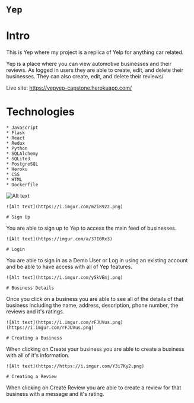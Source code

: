 # `Yep`

# Intro
This is Yep where my project is a replica of Yelp for anything car related.

Yep is a place where you can view automotive businesses and their reviews. As logged in users they are able to create, edit, and delete their businesses. They can also create, edit, and delete their reviews/

Live site: https://yepyep-capstone.herokuapp.com/

# Technologies
```
* Javascript
* Flask
* React
* Redux
* Python
* SQLAlchemy
* SQLite3
* PostgreSQL
* Heroku
* CSS
* HTML
* Dockerfile

```
![Alt text](https://i.imgur.com/EXdA5LD.png)

```
![Alt text](https://i.imgur.com/mZi892z.png)

# Sign Up
```
You are able to sign up to Yep to access the main feed of businesses.

```
![Alt text](https://imgur.com/a/37I0Rx3)

# Login

```
You are able to sign in as a Demo User or Log in using an existing account and be able to have access with all of Yep features.

```
![Alt text](https://i.imgur.com/ySkVEmj.png)

# Business Details
```
Once you click on a business you are able to see all of the details of that business including the name, address, description, phone number, the reviews and it's ratings.

```
![Alt text](https://i.imgur.com/rFJUVus.png](https://i.imgur.com/rFJUVus.png)

# Creating a Business

```

When clicking on Create your business you are able to create a business with all of it's information.

```
![Alt text](https://https://i.imgur.com/Y3i7Ky2.png)

# Creating a Review

```
When clicking on Create Review you are able to create a review for that business with a message and it's rating.


```
